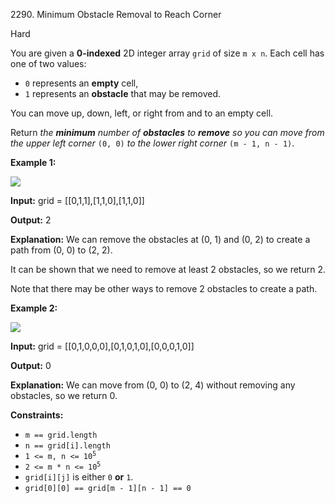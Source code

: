 2290\. Minimum Obstacle Removal to Reach Corner

Hard

You are given a **0-indexed** 2D integer array `grid` of size `m x n`. Each cell has one of two values:

*   `0` represents an **empty** cell,
*   `1` represents an **obstacle** that may be removed.

You can move up, down, left, or right from and to an empty cell.

Return _the **minimum** number of **obstacles** to **remove** so you can move from the upper left corner_ `(0, 0)` _to the lower right corner_ `(m - 1, n - 1)`.

**Example 1:**

![](https://leetcode-in-java.github.io/src/main/java/g2201_2300/s2290_minimum_obstacle_removal_to_reach_corner/example1drawio-1.png)

**Input:** grid = [[0,1,1],[1,1,0],[1,1,0]]

**Output:** 2

**Explanation:** We can remove the obstacles at (0, 1) and (0, 2) to create a path from (0, 0) to (2, 2).

It can be shown that we need to remove at least 2 obstacles, so we return 2.

Note that there may be other ways to remove 2 obstacles to create a path. 

**Example 2:**

![](https://leetcode-in-java.github.io/src/main/java/g2201_2300/s2290_minimum_obstacle_removal_to_reach_corner/example1drawio.png)

**Input:** grid = [[0,1,0,0,0],[0,1,0,1,0],[0,0,0,1,0]]

**Output:** 0

**Explanation:** We can move from (0, 0) to (2, 4) without removing any obstacles, so we return 0. 

**Constraints:**

*   `m == grid.length`
*   `n == grid[i].length`
*   <code>1 <= m, n <= 10<sup>5</sup></code>
*   <code>2 <= m * n <= 10<sup>5</sup></code>
*   `grid[i][j]` is either `0` **or** `1`.
*   `grid[0][0] == grid[m - 1][n - 1] == 0`